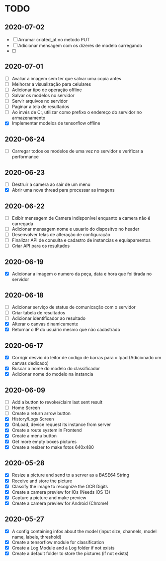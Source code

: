 # TODO

## 2020-07-02

- [ ] Arrumar criated_at no metodo PUT
- [ ] Adicionar mensagem com os dizeres de modelo carregando
- [ ]

## 2020-07-01

- [ ] Avaliar a imagem sem ter que salvar uma copia antes
- [ ] Melhorar a visualização para celulares
- [ ] Adicionar tipo de operação offline
- [ ] Salvar os modelos no servidor
- [ ] Servir arquivos no servidor
- [ ] Paginar a tela de resultados
- [ ] Ao invés de C:\, utilizar como prefixo o endereço do servidor no armazenamento
- [x] Implementar modelos de tensorflow offline

## 2020-06-24

- [ ] Carregar todos os modelos de uma vez no servidor e verificar a performance

## 2020-06-23

- [ ] Destruir a camera ao sair de um menu
- [x] Abrir uma nova thread para processar as imagens

## 2020-06-22

- [ ] Exibir mensagem de Camera indisponível enquanto a camera não é carregada
- [ ] Adicionar mensagem nome e usuario do dispositvo no header
- [ ] Desenvolver telas de alteração de configuração
- [ ] Finalizar API de consulta e cadastro de instancias e equiapamentos
- [ ] Criar API para os resultados

## 2020-06-19

- [x] Adicionar a imagem o numero da peça, data e hora que foi tirada no servidor

## 2020-06-18

- [ ] Adicionar serviço de status de comunicação com o servidor
- [ ] Criar tabela de resultados
- [ ] Adicionar identificador ao resultado
- [x] Alterar o canvas dinamicamente
- [x] Retornar o IP do usuário mesmo que não cadastrado

## 2020-06-17

- [x] Corrigir desvio do leitor de codigo de barras para o Ipad (Adicionado um canvas dedicado)
- [x] Buscar o nome do modelo do classificador
- [x] Adicionar nome do modelo na instancia

## 2020-06-09

- [ ] Add a button to revoke/claim last sent result
- [ ] Home Screen
- [ ] Create a return arrow button
- [x] History/Logs Screen
- [x] OnLoad, device request its instance from server
- [x] Create a route system in Frontend
- [x] Create a menu button
- [x] Get more empty boxes pictures
- [x] Create a resizer to make fotos 640x480

## 2020-05-28

- [x] Resize a picture and send to a server as a BASE64 String
- [x] Receive and store the picture
- [x] Classify the image to recognize the OCR Digits
- [x] Create a camera preview for IOs (Needs iOS 13)
- [x] Capture a picture and make preview
- [x] Create a camera preview for Android (Chrome)

## 2020-05-27

- [x] A config containing infos about the model (input size, channels, model name, labels, threshold)
- [x] Create a tensorflow module for classification
- [x] Create a Log Module and a Log folder if not exists
- [x] Create a default folder to store the pictures (if not exists)
